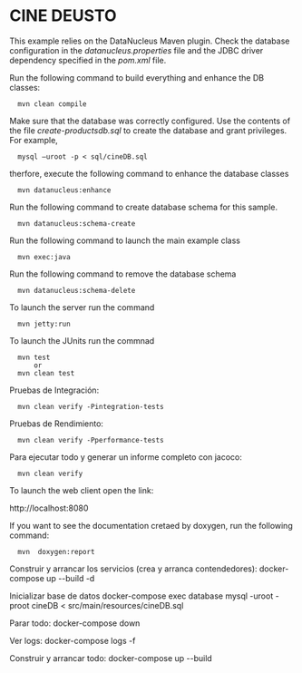 CINE DEUSTO
============================

This example relies on the DataNucleus Maven plugin. Check the database configuration in the *datanucleus.properties* file and the JDBC driver dependency specified in the *pom.xml* file.

Run the following command to build everything and enhance the DB classes:

      mvn clean compile

Make sure that the database was correctly configured. Use the contents of the file *create-productsdb.sql* to create the database and grant privileges. For example,

      mysql –uroot -p < sql/cineDB.sql

therfore, execute the following command to enhance the database classes

      mvn datanucleus:enhance

Run the following command to create database schema for this sample.

      mvn datanucleus:schema-create

Run the following command to launch the main example class 
   
      mvn exec:java

Run the following command to remove the database schema
   
      mvn datanucleus:schema-delete

To launch the server run the command

      mvn jetty:run

To launch the JUnits run the commnad

      mvn test
          or
      mvn clean test

Pruebas de Integración:

      mvn clean verify -Pintegration-tests

Pruebas de Rendimiento:

      mvn clean verify -Pperformance-tests

Para ejecutar todo y generar un informe completo con jacoco:

      mvn clean verify

To launch the web client open the link:

http://localhost:8080

If you want to see the documentation cretaed by doxygen, run the following command:

      mvn  doxygen:report


Construir y arrancar los servicios (crea y arranca contendedores):
      docker-compose up --build -d


Inicializar base de datos
      docker-compose exec database mysql -uroot -proot cineDB < src/main/resources/cineDB.sql

Parar todo:
      docker-compose down

Ver logs:
      docker-compose logs -f


Construir y arrancar todo:
      docker-compose up --build
